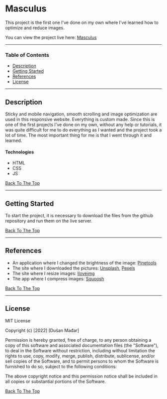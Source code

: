 # Masculus

This project is the first one I've done on my own where I've learned how to optimize and reduce images.

You can view the project live here:
[Masculus](https://djarma-masculus.netlify.app/)

---

### Table of Contents

- [Description](#description)
- [Getting Started](#getting-started)
- [References](#references)
- [License](#license)

---

## Description

Sticky and mobile navigation, smooth scrolling and image optimization are used in this responsive website. Everything is custom made. Since this is one of the first projects I've done on my own, without any help or tutorials, it was quite difficult for me to do everything as I wanted and the project took a lot of time. The most important thing for me is that I went through it and learned.

#### Technologies

- HTML
- CSS
- JS

[Back To The Top](#masculus)

---

## Getting Started

To start the project, it is necessary to download the files from the github repository and run them on the live server.

[Back To The Top](#masculus)

---

## References

- An application where I changed the brightness of the image: [Pinetools](https://pinetools.com/)
- The site where I downloaded the pictures: [Unsplash](https://unsplash.com/), [Pexels](https://www.pexels.com/)
- The site where I resize images: [Iloveimg](https://www.iloveimg.com/resize-image)
- The app where I compress images: [Squoosh](https://squoosh.app/)

[Back To The Top](#masculus)

---

## License

MIT License

Copyright (c) [2022] [Dušan Mađar]

Permission is hereby granted, free of charge, to any person obtaining a copy
of this software and associated documentation files (the "Software"), to deal
in the Software without restriction, including without limitation the rights
to use, copy, modify, merge, publish, distribute, sublicense, and/or sell
copies of the Software, and to permit persons to whom the Software is
furnished to do so, subject to the following conditions:

The above copyright notice and this permission notice shall be included in all
copies or substantial portions of the Software.

[Back To The Top](#masculus)
